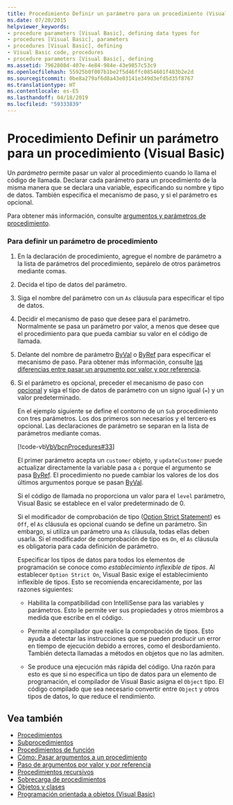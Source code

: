 ```yaml
---
title: Procedimiento Definir un parámetro para un procedimiento (Visual Basic)
ms.date: 07/20/2015
helpviewer_keywords:
- procedure parameters [Visual Basic], defining data types for
- procedures [Visual Basic], parameters
- procedures [Visual Basic], defining
- Visual Basic code, procedures
- procedure parameters [Visual Basic], defining
ms.assetid: 7962808d-407e-4e84-984e-43e9857c53c9
ms.openlocfilehash: 55925b0f007b1be2f5d46ffc0854601f483b2e2d
ms.sourcegitcommit: 0be8a279af6d8a43e03141e349d3efd5d35f8767
ms.translationtype: HT
ms.contentlocale: es-ES
ms.lasthandoff: 04/18/2019
ms.locfileid: "59333839"
---
```

# <a name="how-to-define-a-parameter-for-a-procedure-visual-basic"></a>Procedimiento Definir un parámetro para un procedimiento (Visual Basic)
Un *parámetro* permite pasar un valor al procedimiento cuando lo llama el código de llamada. Declarar cada parámetro para un procedimiento de la misma manera que se declara una variable, especificando su nombre y tipo de datos. También especifica el mecanismo de paso, y si el parámetro es opcional.  
  
 Para obtener más información, consulte [argumentos y parámetros de procedimiento](./procedure-parameters-and-arguments.md).  
  
### <a name="to-define-a-procedure-parameter"></a>Para definir un parámetro de procedimiento  
  
1. En la declaración de procedimiento, agregue el nombre de parámetro a la lista de parámetros del procedimiento, sepárelo de otros parámetros mediante comas.  
  
2. Decida el tipo de datos del parámetro.  
  
3. Siga el nombre del parámetro con un `As` cláusula para especificar el tipo de datos.  
  
4. Decidir el mecanismo de paso que desee para el parámetro. Normalmente se pasa un parámetro por valor, a menos que desee que el procedimiento para que pueda cambiar su valor en el código de llamada.  
  
5. Delante del nombre de parámetro [ByVal](../../../../visual-basic/language-reference/modifiers/byval.md) o [ByRef](../../../../visual-basic/language-reference/modifiers/byref.md) para especificar el mecanismo de paso. Para obtener más información, consulte [las diferencias entre pasar un argumento por valor y por referencia](./differences-between-passing-an-argument-by-value-and-by-reference.md).  
  
6. Si el parámetro es opcional, preceder el mecanismo de paso con [opcional](../../../../visual-basic/language-reference/modifiers/optional.md) y siga el tipo de datos de parámetro con un signo igual (`=`) y un valor predeterminado.  
  
     En el ejemplo siguiente se define el contorno de un `Sub` procedimiento con tres parámetros. Los dos primeros son necesarios y el tercero es opcional. Las declaraciones de parámetro se separan en la lista de parámetros mediante comas.  
  
     [!code-vb[VbVbcnProcedures#33](~/samples/snippets/visualbasic/VS_Snippets_VBCSharp/VbVbcnProcedures/VB/Class1.vb#33)]  
  
     El primer parámetro acepta un `customer` objeto, y `updateCustomer` puede actualizar directamente la variable pasa a `c` porque el argumento se pasa [ByRef](../../../../visual-basic/language-reference/modifiers/byref.md). El procedimiento no puede cambiar los valores de los dos últimos argumentos porque se pasan [ByVal](../../../../visual-basic/language-reference/modifiers/byval.md).  
  
     Si el código de llamada no proporciona un valor para el `level` parámetro, Visual Basic se establece en el valor predeterminado de 0.  
  
     Si el modificador de comprobación de tipo ([Option Strict Statement](../../../../visual-basic/language-reference/statements/option-strict-statement.md)) es `Off`, el `As` cláusula es opcional cuando se define un parámetro. Sin embargo, si utiliza un parámetro una `As` cláusula, todas ellas deben usarla. Si el modificador de comprobación de tipo es `On`, el `As` cláusula es obligatoria para cada definición de parámetro.  
  
     Especificar los tipos de datos para todos los elementos de programación se conoce como *establecimiento inflexible de tipos*. Al establecer `Option Strict On`, Visual Basic exige el establecimiento inflexible de tipos. Esto se recomienda encarecidamente, por las razones siguientes:  
  
    -   Habilita la compatibilidad con IntelliSense para las variables y parámetros. Esto le permite ver sus propiedades y otros miembros a medida que escribe en el código.  
  
    -   Permite al compilador que realice la comprobación de tipos. Esto ayuda a detectar las instrucciones que se pueden producir un error en tiempo de ejecución debido a errores, como el desbordamiento. También detecta llamadas a métodos en objetos que no las admiten.  
  
    -   Se produce una ejecución más rápida del código. Una razón para esto es que si no especifica un tipo de datos para un elemento de programación, el compilador de Visual Basic asigna el `Object` tipo. El código compilado que sea necesario convertir entre `Object` y otros tipos de datos, lo que reduce el rendimiento.  
  
## <a name="see-also"></a>Vea también

- [Procedimientos](./index.md)
- [Subprocedimientos](./sub-procedures.md)
- [Procedimientos de función](./function-procedures.md)
- [Cómo: Pasar argumentos a un procedimiento](./how-to-pass-arguments-to-a-procedure.md)
- [Paso de argumentos por valor y por referencia](./passing-arguments-by-value-and-by-reference.md)
- [Procedimientos recursivos](./recursive-procedures.md)
- [Sobrecarga de procedimientos](./procedure-overloading.md)
- [Objetos y clases](../../../../visual-basic/programming-guide/language-features/objects-and-classes/index.md)
- [Programación orientada a objetos (Visual Basic)](../../concepts/object-oriented-programming.md)
